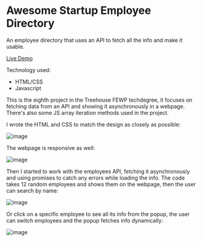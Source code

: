 # Awesome Startup Employee Directory

An employee directory that uses an API to fetch all the info and make it usable.

[Live Demo](https://msosadev.github.io/treehouse-project-8/)

Technology used:
* HTML/CSS
* Javascript

This is the eighth project in the Treehouse FEWP techdegree, it focuses on fetching data from an API and showing it asynchronously in a webpage. There's also some JS array iteration methods used in the project.

I wrote the HTML and CSS to match the design as closely as possible:

![image](https://github.com/msosadev/treehouse-project-8/assets/59977013/200d38ae-11bd-4969-b879-51a2ee6b5590)

The webpage is responsive as well:

![image](https://github.com/msosadev/treehouse-project-8/assets/59977013/0ed2d9eb-5d2f-4c19-8a63-54e3203ed626)

Then I started to work with the employees API, fetching it asynchronously and using promises to catch any errors while loading the info. The code takes 12 random employees and shows them on the webpage, then the user can search by name:

![image](https://github.com/msosadev/treehouse-project-8/assets/59977013/e1cf060a-3f75-4d14-8ed8-9872b25e37ea)

Or click on a specific employee to see all its info from the popup, the user can switch employees and the popup fetches info dynamically:

![image](https://github.com/msosadev/treehouse-project-8/assets/59977013/afbac144-caac-4fc3-97f1-ad239c16e3fc)
